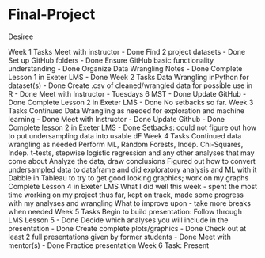 # Final-Project

Desiree

Week 1 Tasks
    Meet with instructor - Done
    Find 2 project datasets - Done
    Set up GitHub folders - Done
    Ensure GitHub basic functionality understanding - Done
    Organize Data Wrangling Notes - Done
    Complete Lesson 1 in Exeter LMS - Done
Week 2 Tasks
    Data Wrangling inPython for dataset(s) - Done
    Create .csv of cleaned/wrangled data for possible use in R - Done
    Meet with Instructor - Tuesdays 6 MST - Done
    Update GitHub - Done
    Complete Lesson 2 in Exeter LMS - Done
    No setbacks so far.
Week 3 Tasks
    Continued Data Wrangling as needed for exploration and machine learning - Done
    Meet with Instructor - Done
    Update Github - Done
    Complete lesson 2 in Exeter LMS - Done
    Setbacks: could not figure out how to put undersampling data into usable dF
Week 4 Tasks
    Continued data wrangling as needed
    Perform ML, Random Forests, Indep. Chi-Squares, Indep. t-tests, stepwise logistic regression
        and any other analyses that may come about
    Analyze the data, draw conclusions
    Figured out how to convert undersampled data to dataframe and did exploratory analysis and ML 
        with it
    Dabble in Tableau to try to get good looking graphics; work on my graphs
    Complete Lesson 4 in Exeter LMS
    What I did well this week - spent the most time working on my project thus far, kept on track,
        made some progress with my analyses and wrangling
    What to improve upon - take more breaks when needed
Week 5 Tasks
    Begin to build presentation:
        Follow through LMS Lesson 5 - Done
        Decide which analyses you will include in the presentation - Done
        Create complete plots/graphics - Done
        Check out at least 2 full presentations given by former students - Done
        Meet with mentor(s) - Done
        Practice presentation 
Week 6 Task: Present
        